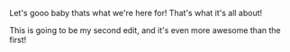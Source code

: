 Let's gooo baby thats what we're here for! That's what it's all about!

This is going to be my second edit, and it's even more awesome than the first!
